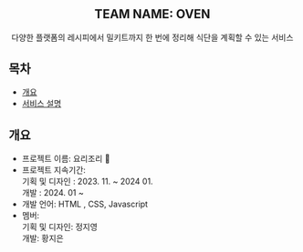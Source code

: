 # 
<div align="center">
<h2>TEAM NAME: OVEN<br>
</h2>
다양한 플랫폼의 레시피에서 밀키트까지 한 번에 정리해 식단을 계획할 수 있는 서비스 
</div>

## 목차
  - [개요](#개요) 
  - [서비스 설명](#서비스-설명)
  

## 개요
- 프로젝트 이름: 요리조리 🍴 
- 프로젝트 지속기간: <br>
    기획 및 디자인 : 2023. 11. ~ 2024 01. <br>
    개발 : 2024. 01 ~ 
- 개발 언어: HTML , CSS, Javascript 
- 멤버: <br>
    기획 및 디자인: 정지영<br>
    개발: 황지은

